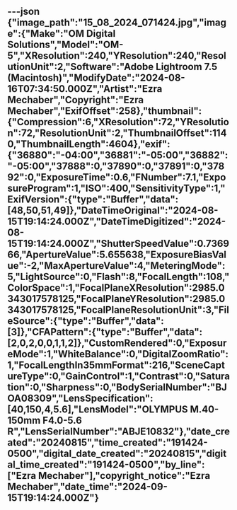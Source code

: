 ---json
{"image_path":"15_08_2024_071424.jpg","image":{"Make":"OM Digital Solutions","Model":"OM-5","XResolution":240,"YResolution":240,"ResolutionUnit":2,"Software":"Adobe Lightroom 7.5 (Macintosh)","ModifyDate":"2024-08-16T07:34:50.000Z","Artist":"Ezra Mechaber","Copyright":"Ezra Mechaber","ExifOffset":258},"thumbnail":{"Compression":6,"XResolution":72,"YResolution":72,"ResolutionUnit":2,"ThumbnailOffset":1140,"ThumbnailLength":4604},"exif":{"36880":"-04:00","36881":"-05:00","36882":"-05:00","37888":0,"37890":0,"37891":0,"37892":0,"ExposureTime":0.6,"FNumber":7.1,"ExposureProgram":1,"ISO":400,"SensitivityType":1,"ExifVersion":{"type":"Buffer","data":[48,50,51,49]},"DateTimeOriginal":"2024-08-15T19:14:24.000Z","DateTimeDigitized":"2024-08-15T19:14:24.000Z","ShutterSpeedValue":0.736966,"ApertureValue":5.655638,"ExposureBiasValue":-2,"MaxApertureValue":4,"MeteringMode":5,"LightSource":0,"Flash":8,"FocalLength":108,"ColorSpace":1,"FocalPlaneXResolution":2985.0343017578125,"FocalPlaneYResolution":2985.0343017578125,"FocalPlaneResolutionUnit":3,"FileSource":{"type":"Buffer","data":[3]},"CFAPattern":{"type":"Buffer","data":[2,0,2,0,0,1,1,2]},"CustomRendered":0,"ExposureMode":1,"WhiteBalance":0,"DigitalZoomRatio":1,"FocalLengthIn35mmFormat":216,"SceneCaptureType":0,"GainControl":1,"Contrast":0,"Saturation":0,"Sharpness":0,"BodySerialNumber":"BJOA08309","LensSpecification":[40,150,4,5.6],"LensModel":"OLYMPUS M.40-150mm F4.0-5.6 R","LensSerialNumber":"ABJE10832"},"date_created":"20240815","time_created":"191424-0500","digital_date_created":"20240815","digital_time_created":"191424-0500","by_line":["Ezra Mechaber"],"copyright_notice":"Ezra Mechaber","date_time":"2024-09-15T19:14:24.000Z"}
---